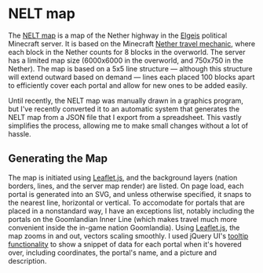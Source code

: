 # NELT map

The [NELT map](https://chipthrasher.com/nelt) is a map of the Nether highway in the [Elgeis](https://elgeis.com) political Minecraft server. It is based on the Minecraft [Nether travel mechanic](https://minecraft.gamepedia.com/The_Nether#Traits), where each block in the Nether counts for 8 blocks in the overworld. The server has a limited map size (6000x6000 in the overworld, and 750x750 in the Nether). The map is based on a 5x5 line structure — although this structure will extend outward based on demand — lines each placed 100 blocks apart to efficiently cover each portal and allow for new ones to be added easily.

Until recently, the NELT map was manually drawn in a graphics program, but I've recently converted it to an automatic system that generates the NELT map from a JSON file that I export from a spreadsheet. This vastly simplifies the process, allowing me to make small changes without a lot of hassle.

## Generating the Map

The map is initiated using [Leaflet.js](https://leafletjs.com), and the background layers (nation borders, lines, and the server map render) are listed.
On page load, each portal is generated into an SVG, and unless otherwise specified, it snaps to the nearest line, horizontal or vertical. To accomodate for portals that are placed in a nonstandard way, I have an exceptions list, notably including the portals on the Goomlandian Inner Line (which makes travel much more convenient inside the in-game nation Goomlandia). Using [Leaflet.js](https://leafletjs.com), the map zooms in and out, vectors scaling smoothly. I used jQuery UI's [tooltip functionality](https://api.jqueryui.com/tooltip) to show a snippet of data for each portal when it's hovered over, including coordinates, the portal's name, and a picture and description.
